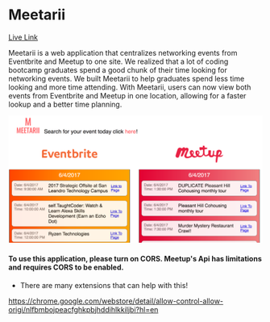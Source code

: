 # Meetarii

[Live Link](https://hellojohnito.github.io/Meetarii/#/)


Meetarii is a web application that centralizes networking events from Eventbrite and Meetup to one site. We realized that a lot of coding bootcamp graduates spend a good chunk of their time looking for networking events. We built Meetarii to help graduates spend less time looking and more time attending. With Meetarii, users can now view both events from Eventbrite and Meetup in one location, allowing for a faster lookup and a better time planning.

![alt text](picture.png)

#### To use this application, please turn on CORS. Meetup's Api has limitations and requires CORS to be enabled.
 - There are many extensions that can help with this!

  https://chrome.google.com/webstore/detail/allow-control-allow-origi/nlfbmbojpeacfghkpbjhddihlkkiljbi?hl=en
